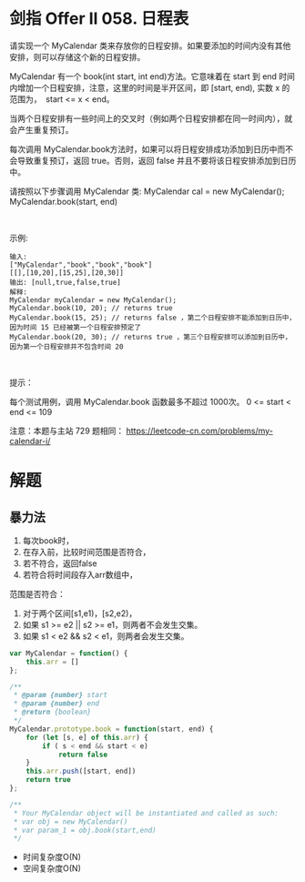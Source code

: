 # 剑指 Offer II 058. 日程表
请实现一个 MyCalendar 类来存放你的日程安排。如果要添加的时间内没有其他安排，则可以存储这个新的日程安排。

MyCalendar 有一个 book(int start, int end)方法。它意味着在 start 到 end 时间内增加一个日程安排，注意，这里的时间是半开区间，即 [start, end), 实数 x 的范围为，  start <= x < end。

当两个日程安排有一些时间上的交叉时（例如两个日程安排都在同一时间内），就会产生重复预订。

每次调用 MyCalendar.book方法时，如果可以将日程安排成功添加到日历中而不会导致重复预订，返回 true。否则，返回 false 并且不要将该日程安排添加到日历中。

请按照以下步骤调用 MyCalendar 类: MyCalendar cal = new MyCalendar(); MyCalendar.book(start, end)

 

示例:

```
输入:
["MyCalendar","book","book","book"]
[[],[10,20],[15,25],[20,30]]
输出: [null,true,false,true]
解释: 
MyCalendar myCalendar = new MyCalendar();
MyCalendar.book(10, 20); // returns true 
MyCalendar.book(15, 25); // returns false ，第二个日程安排不能添加到日历中，因为时间 15 已经被第一个日程安排预定了
MyCalendar.book(20, 30); // returns true ，第三个日程安排可以添加到日历中，因为第一个日程安排并不包含时间 20 
```
 

提示：

每个测试用例，调用 MyCalendar.book 函数最多不超过 1000次。
0 <= start < end <= 109
 

注意：本题与主站 729 题相同： https://leetcode-cn.com/problems/my-calendar-i/

# 解题
## 暴力法
1. 每次book时，
2. 在存入前，比较时间范围是否符合，
3. 若不符合，返回false
4. 若符合将时间段存入arr数组中，

范围是否符合：
1. 对于两个区间[s1,e1)，[s2,e2)，
2. 如果 s1 >= e2 || s2 >= e1，则两者不会发生交集。
3. 如果 s1 < e2 && s2 < e1，则两者会发生交集。


   
```js
var MyCalendar = function() {
    this.arr = []
};

/** 
 * @param {number} start 
 * @param {number} end
 * @return {boolean}
 */
MyCalendar.prototype.book = function(start, end) {
    for (let [s, e] of this.arr) {
        if ( s < end && start < e)  
            return false
    }
    this.arr.push([start, end])
    return true
};

/**
 * Your MyCalendar object will be instantiated and called as such:
 * var obj = new MyCalendar()
 * var param_1 = obj.book(start,end)
 */
```
- 时间复杂度O(N)
- 空间复杂度O(N)